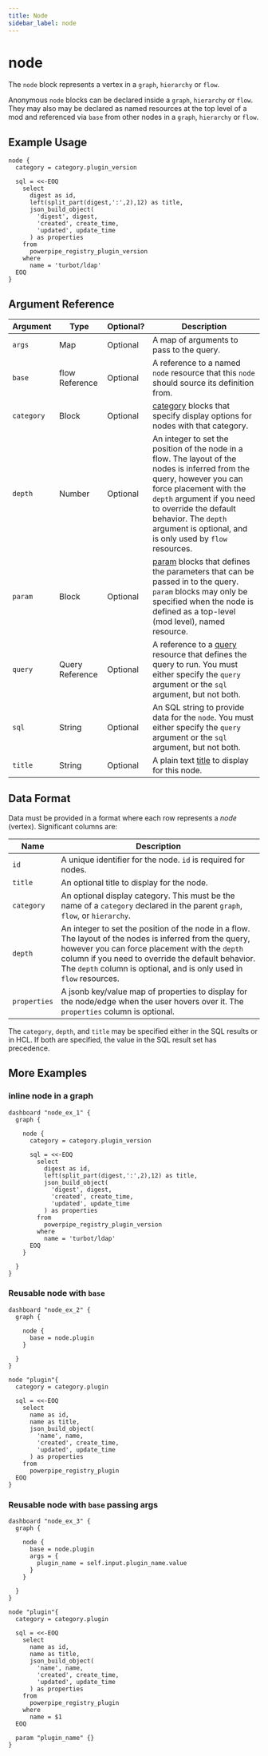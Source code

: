 ```yaml
---
title: Node
sidebar_label: node
---
```


# node

The `node` block represents a vertex in a `graph`, `hierarchy` or `flow`.  

Anonymous `node` blocks can be declared inside a `graph`, `hierarchy` or `flow`.  They may also may be declared as named resources at the top level of a mod and referenced via `base` from other nodes in a `graph`, `hierarchy` or `flow`.


## Example Usage

```hcl
node {
  category = category.plugin_version

  sql = <<-EOQ
    select
      digest as id,
      left(split_part(digest,':',2),12) as title,
      json_build_object(
        'digest', digest,
        'created', create_time,
        'updated', update_time
      ) as properties
    from
      powerpipe_registry_plugin_version
    where
      name = 'turbot/ldap'
  EOQ
}
```
    


## Argument Reference
| Argument | Type | Optional? | Description
|-|-|-|-
| `args` | Map | Optional| A map of arguments to pass to the query. 
| `base` |  flow Reference		| Optional | A reference to a named `node` resource that this `node` should source its definition from. 
| `category` | Block | Optional| [category](/docs/reference/mod-resources/category) blocks that specify display options for nodes with that category.
| `depth`  | Number	| Optional |  An integer to set the position of the node in a flow. The layout of the nodes is inferred from the query, however you can force placement with the `depth` argument if you need to override the default behavior. The `depth` argument is optional, and is only used by `flow` resources.
| `param` | Block | Optional| [param](reference/mod-resources/query#param) blocks that defines the parameters that can be passed in to the query.  `param` blocks may only be specified when the node is defined as a top-level (mod level), named resource. 
| `query` | Query Reference | Optional | A reference to a [query](reference/mod-resources/query) resource that defines the query to run.  You must either specify the `query` argument or the `sql` argument, but not both.
| `sql` |  String	| Optional |  An SQL string to provide data for the `node`.  You must either specify the `query` argument or the `sql` argument, but not both.
| `title` |  String	| Optional | A plain text [title](/docs/reference/mod-resources/dashboard#title) to display for this node.


## Data Format
Data must be provided in a format where each row represents a *node* (vertex).  Significant columns are:

| Name       | Description
|------------|---------------------------------------------------
| `id`       | A unique identifier for the node. `id` is required for nodes.
| `title`    | An optional title to display for the node.
| `category` | An optional display category.  This must be the name of a `category` declared in the parent `graph`, `flow`, or `hierarchy`. 
| `depth`    | An integer to set the position of the node in a flow. The layout of the nodes is inferred from the query, however you can force placement with the `depth` column if you need to override the default behavior. The `depth` column is optional, and is only used in `flow` resources.
| `properties`| A jsonb key/value map of properties to display for the node/edge when the user hovers over it.  The `properties` column is optional.

The `category`, `depth`, and `title` may be specified either in the SQL results or in HCL.  If both are specified, the value in the SQL result set has precedence.  



## More Examples

### inline node in a graph
 
```hcl
dashboard "node_ex_1" {
  graph {

    node {
      category = category.plugin_version

      sql = <<-EOQ
        select
          digest as id,
          left(split_part(digest,':',2),12) as title,
          json_build_object(
            'digest', digest,
            'created', create_time,
            'updated', update_time
          ) as properties
        from
          powerpipe_registry_plugin_version
        where
          name = 'turbot/ldap'
      EOQ
    }
    
  }
}
```


### Reusable node with `base`
 
```hcl
dashboard "node_ex_2" {
  graph {

    node {
      base = node.plugin
    }

  }
}

node "plugin"{
  category = category.plugin

  sql = <<-EOQ
    select
      name as id,
      name as title,
      json_build_object(
        'name', name,
        'created', create_time,
        'updated', update_time
      ) as properties
    from
      powerpipe_registry_plugin
  EOQ
}
```


### Reusable node with `base` passing args

```hcl
dashboard "node_ex_3" {
  graph {

    node {
      base = node.plugin
      args = {
        plugin_name = self.input.plugin_name.value
      }
    }

  }
}

node "plugin"{
  category = category.plugin

  sql = <<-EOQ
    select
      name as id,
      name as title,
      json_build_object(
        'name', name,
        'created', create_time,
        'updated', update_time
      ) as properties
    from
      powerpipe_registry_plugin
    where
      name = $1
  EOQ

  param "plugin_name" {}
}
```

